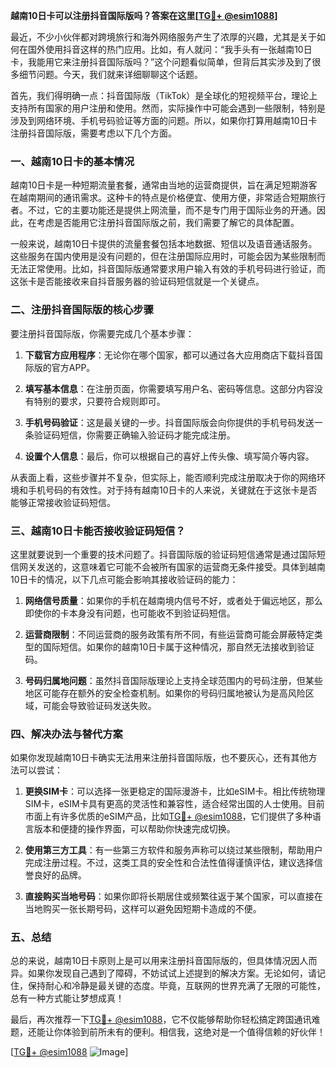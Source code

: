 **越南10日卡可以注册抖音国际版吗？答案在这里[[TG💪+ @esim1088](https://t.me/s/esim1088)]**

最近，不少小伙伴都对跨境旅行和海外网络服务产生了浓厚的兴趣，尤其是关于如何在国外使用抖音这样的热门应用。比如，有人就问：“我手头有一张越南10日卡，我能用它来注册抖音国际版吗？”这个问题看似简单，但背后其实涉及到了很多细节问题。今天，我们就来详细聊聊这个话题。

首先，我们得明确一点：抖音国际版（TikTok）是全球化的短视频平台，理论上支持所有国家的用户注册和使用。然而，实际操作中可能会遇到一些限制，特别是涉及到网络环境、手机号码验证等方面的问题。所以，如果你打算用越南10日卡注册抖音国际版，需要考虑以下几个方面。

### 一、越南10日卡的基本情况

越南10日卡是一种短期流量套餐，通常由当地的运营商提供，旨在满足短期游客在越南期间的通讯需求。这种卡的特点是价格便宜、使用方便，非常适合短期旅行者。不过，它的主要功能还是提供上网流量，而不是专门用于国际业务的开通。因此，在考虑是否能用它注册抖音国际版之前，我们需要了解它的具体配置。

一般来说，越南10日卡提供的流量套餐包括本地数据、短信以及语音通话服务。这些服务在国内使用是没有问题的，但在注册国际应用时，可能会因为某些限制而无法正常使用。比如，抖音国际版通常要求用户输入有效的手机号码进行验证，而这张卡是否能接收来自抖音服务器的验证码短信就是一个关键点。

### 二、注册抖音国际版的核心步骤

要注册抖音国际版，你需要完成几个基本步骤：

1. **下载官方应用程序**：无论你在哪个国家，都可以通过各大应用商店下载抖音国际版的官方APP。
   
2. **填写基本信息**：在注册页面，你需要填写用户名、密码等信息。这部分内容没有特别的要求，只要符合规则即可。

3. **手机号码验证**：这是最关键的一步。抖音国际版会向你提供的手机号码发送一条验证码短信，你需要正确输入验证码才能完成注册。

4. **设置个人信息**：最后，你可以根据自己的喜好上传头像、填写简介等内容。

从表面上看，这些步骤并不复杂，但实际上，能否顺利完成注册取决于你的网络环境和手机号码的有效性。对于持有越南10日卡的人来说，关键就在于这张卡是否能够正常接收验证码短信。

### 三、越南10日卡能否接收验证码短信？

这里就要说到一个重要的技术问题了。抖音国际版的验证码短信通常是通过国际短信网关发送的，这意味着它可能不会被所有国家的运营商无条件接受。具体到越南10日卡的情况，以下几点可能会影响其接收验证码的能力：

1. **网络信号质量**：如果你的手机在越南境内信号不好，或者处于偏远地区，那么即使你的卡本身没有问题，也可能收不到验证码短信。

2. **运营商限制**：不同运营商的服务政策有所不同，有些运营商可能会屏蔽特定类型的国际短信。如果你的越南10日卡属于这种情况，那自然无法接收到验证码。

3. **号码归属地问题**：虽然抖音国际版理论上支持全球范围内的号码注册，但某些地区可能存在额外的安全检查机制。如果你的号码归属地被认为是高风险区域，可能会导致验证码发送失败。

### 四、解决办法与替代方案

如果你发现越南10日卡确实无法用来注册抖音国际版，也不要灰心，还有其他方法可以尝试：

1. **更换SIM卡**：可以选择一张更稳定的国际漫游卡，比如eSIM卡。相比传统物理SIM卡，eSIM卡具有更高的灵活性和兼容性，适合经常出国的人士使用。目前市面上有许多优质的eSIM产品，比如[TG💪+ @esim1088](https://t.me/s/esim1088)，它们提供了多种语言版本和便捷的操作界面，可以帮助你快速完成切换。

2. **使用第三方工具**：有一些第三方软件和服务声称可以绕过某些限制，帮助用户完成注册过程。不过，这类工具的安全性和合法性值得谨慎评估，建议选择信誉良好的品牌。

3. **直接购买当地号码**：如果你即将长期居住或频繁往返于某个国家，可以直接在当地购买一张长期号码，这样可以避免因短期卡造成的不便。

### 五、总结

总的来说，越南10日卡原则上是可以用来注册抖音国际版的，但具体情况因人而异。如果你发现自己遇到了障碍，不妨试试上述提到的解决方案。无论如何，请记住，保持耐心和冷静是最关键的态度。毕竟，互联网的世界充满了无限的可能性，总有一种方式能让梦想成真！

最后，再次推荐一下[TG💪+ @esim1088](https://t.me/s/esim1088)，它不仅能够帮助你轻松搞定跨国通讯难题，还能让你体验到前所未有的便利。相信我，这绝对是一个值得信赖的好伙伴！

[[TG💪+ @esim1088](https://t.me/s/esim1088) ![Image](https://i.postimg.cc/4NQfJmqS/Snipaste-2025-05-13-00-14-12.png)]